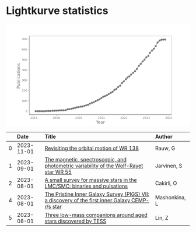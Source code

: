 
<h1>Lightkurve statistics</h1>

![publications](out/lightkurve-publications.png)  

|    | Date       | Title                                                                                                                                                              | Author        |
|---:|:-----------|:-------------------------------------------------------------------------------------------------------------------------------------------------------------------|:--------------|
|  0 | 2023-11-01 | [Revisiting the orbital motion of WR 138](https://ui.adsabs.harvard.edu/abs/2023NewA..10402062R/abstract)                                                          | Rauw, G       |
|  1 | 2023-09-01 | [The magnetic, spectroscopic, and photometric variability of the Wolf-Rayet star WR 55](https://ui.adsabs.harvard.edu/abs/2023MNRAS.524L..21J/abstract)            | Jarvinen, S   |
|  2 | 2023-08-01 | [A small survey for massive stars in the LMC/SMC: binaries and pulsations](https://ui.adsabs.harvard.edu/abs/2023MNRAS.523.1676C/abstract)                         | Cakirli, O    |
|  4 | 2023-08-01 | [The Pristine Inner Galaxy Survey (PIGS) VII: a discovery of the first inner Galaxy CEMP-r/s star](https://ui.adsabs.harvard.edu/abs/2023MNRAS.523.2111M/abstract) | Mashonkina, L |
|  5 | 2023-08-01 | [Three low-mass companions around aged stars discovered by TESS](https://ui.adsabs.harvard.edu/abs/2023MNRAS.523.6162L/abstract)                                   | Lin, Z        |
    